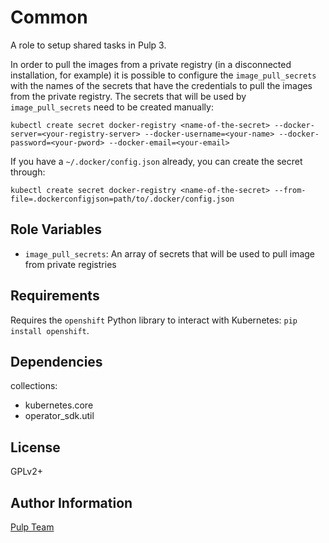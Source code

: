 Common
========

A role to setup shared tasks in Pulp 3.

In order to pull the images from a private registry (in a disconnected installation, for example) it is
possible to configure the `image_pull_secrets` with the names of the secrets that have the credentials to
pull the images from the private registry.
The secrets that will be used by `image_pull_secrets` need to be created manually:
~~~
kubectl create secret docker-registry <name-of-the-secret> --docker-server=<your-registry-server> --docker-username=<your-name> --docker-password=<your-pword> --docker-email=<your-email>
~~~

If you have a `~/.docker/config.json` already, you can create the secret through:
~~~
kubectl create secret docker-registry <name-of-the-secret> --from-file=.dockerconfigjson=path/to/.docker/config.json
~~~

Role Variables
--------------

* `image_pull_secrets`: An array of secrets that will be used to pull image from private registries

Requirements
------------

Requires the `openshift` Python library to interact with Kubernetes: `pip install openshift`.

Dependencies
------------

collections:

  - kubernetes.core
  - operator_sdk.util

License
-------

GPLv2+

Author Information
------------------

[Pulp Team](https://pulpproject.org/)
